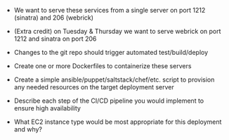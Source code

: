 *    We want to serve these services from a single server on port 1212 (sinatra) and 206 (webrick)

*    (Extra credit) on Tuesday & Thursday we want to serve webrick on port 1212 and sinatra on port 206

*    Changes to the git repo should trigger automated test/build/deploy

*    Create one or more Dockerfiles to containerize these servers

*    Create a simple ansible/puppet/saltstack/chef/etc. script to provision any needed resources on the target deployment server

*    Describe each step of the CI/CD pipeline you would implement to ensure high availability

*    What EC2 instance type would be most appropriate for this deployment and why?
